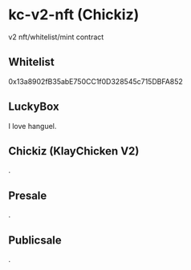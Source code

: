 # kc-v2-nft (Chickiz)
v2 nft/whitelist/mint contract

## Whitelist
0x13a8902fB35abE750CC1f0D328545c715DBFA852

## LuckyBox
I love hanguel.

## Chickiz (KlayChicken V2)
.

## Presale
.

## Publicsale
.
